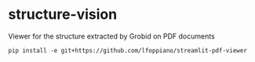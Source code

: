 # structure-vision
Viewer for the structure extracted by Grobid on PDF documents 

```shell
pip install -e git+https://github.com/lfoppiano/streamlit-pdf-viewer 
```
